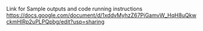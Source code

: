 Link for Sample outputs and code running instructions
https://docs.google.com/document/d/1xddvMyhzZ67PjGamvW_HqH8uQkwckmHlRp2uPLPQpbg/edit?usp=sharing
